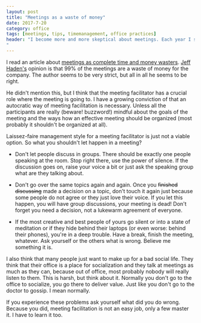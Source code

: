```yaml
---
layout: post
title: "Meetings as a waste of money"
date: 2017-7-20
category: office
tags: [meetings, tips, timemanagement, office practices]
header: "I become more and more skeptical about meetings. Each year I spend in work make me more suspicious about meeting invitations.
"
---
```

I read an article about [meetings as complete time and money wasters](https://www.inc.com/jeff-haden/why-99-percent-of-all-meetings-are-a-complete-wast.html). [Jeff Haden's](https://twitter.com/jeff_haden) opinion is that 99% of the meetings are a waste of money for the company. The author seems to be very strict, but all in all he seems to be right.

He didn't mention this, but I think that the meeting facilitator has a crucial role where the meeting is going to. I have a growing conviction of that an autocratic way of meeting facilitation is necessary. Unless all the participants are really (beware! buzzword!) mindful about the goals of the meeting and the ways how an effective meeting should be organized (most probably it shouldn't be organized at all).

Laissez-faire management style for a meeting facilitator is just not a viable option. So what you shouldn't let happen in a meeting?

- Don't let people discuss in groups. There should be exactly one people speaking at the room. Stop right there, use the power of silence. If the discussion goes on, raise your voice a bit  or just ask the speaking group what are they talking about.

- Don't go over the same topics again and again. Once you <strike>finished discussing</strike> made a decision on a topic, don't touch it again just because some people do not agree or they just love their voice. If you let this happen, you will have group discussions, your meeting is dead! Don't forget you need a decision, not a lukewarm agreement of everyone.

- If the most creative and best people of yours go silent or into a state of meditation or if they hide behind their laptops (or even worse: behind their phones), you're in a deep trouble. Have a break, finish the meeting, whatever. Ask yourself or the others what is wrong. Believe me something it is.

I also think that many people just want to make up for a bad social life. They think that their office is a place for socialization and they talk at meetings as much as they can, because out of office, most probably nobody will really listen to them. This is harsh, but think about it. Normally you don't go to the office to socialize, you go there to deliver value. Just like you don't go to the doctor to gossip. I mean normally.

If you experience these problems ask yourself what did you do wrong. Because you did, meeting facilitation is not an easy job, only a few master it. I have to learn it too.

